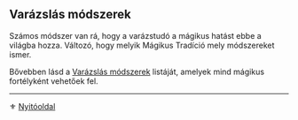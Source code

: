 ## Varázslás módszerek

Számos módszer van rá, hogy a varázstudó a mágikus hatást ebbe a világba hozza. Változó, hogy melyik Mágikus Tradíció mely módszereket ismer.

Bővebben lásd a [Varázslás módszerek](043_misztikus_magia_fortelyok.md#var%C3%A1zsl%C3%A1s-m%C3%B3dszerek) listáját, amelyek mind mágikus fortélyként vehetőek fel.

---

⚜️ [Nyitóoldal](start.md)
